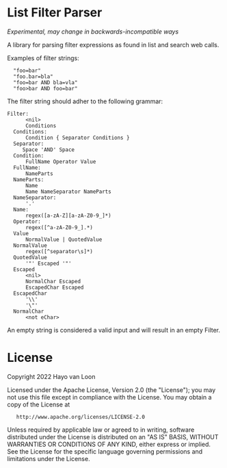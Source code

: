 # List Filter Parser

*Experimental, may change in backwards-incompatible ways*

A library for parsing filter expressions as found in list and search web calls.

Examples of filter strings:

```text
  "foo=bar"
  "foo.bar=bla"
  "foo=bar AND bla=vla"
  "foo>bar AND foo=bar"
```

The filter string should adher to the following grammar:

```text
Filter:
      <nil>
      Conditions
  Conditions:
      Condition { Separator Conditions }
  Separator:
 	 Space 'AND' Space
  Condition:
      FullName Operator Value
  FullName:
      NameParts
  NameParts:
      Name
      Name NameSeparator NameParts
  NameSeparator:
      '.'
  Name:
      regex([a-zA-Z][a-zA-Z0-9_]*)
  Operator:
      regex([^a-zA-Z0-9_].*)
  Value
      NormalValue | QuotedValue
  NormalValue
      regex([^separator\s]*)
  QuotedValue
      '"' Escaped '"'
  Escaped
      <nil>
      NormalChar Escaped
      EscapedChar Escaped
  EscapedChar
      '\\'
      '\"'
  NormalChar
      <not eChar>
```

An empty string is considered a valid input and will result in an empty Filter.

# License

Copyright 2022 Hayo van Loon

Licensed under the Apache License, Version 2.0 (the "License"); you may not use
this file except in compliance with the License. You may obtain a copy of the
License at

       http://www.apache.org/licenses/LICENSE-2.0

Unless required by applicable law or agreed to in writing, software distributed
under the License is distributed on an "AS IS" BASIS, WITHOUT WARRANTIES OR
CONDITIONS OF ANY KIND, either express or implied. See the License for the
specific language governing permissions and limitations under the License.
